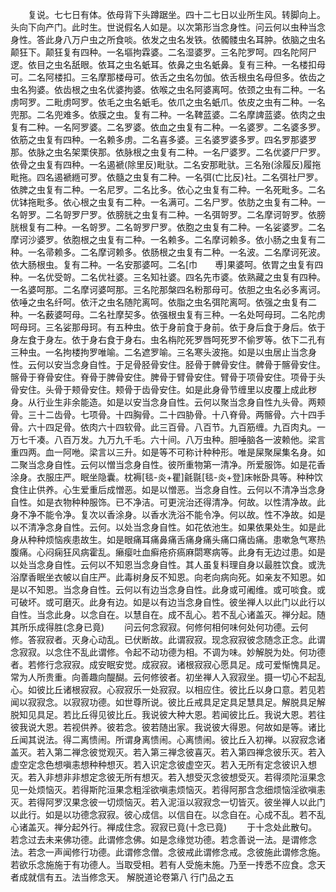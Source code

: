 <!-- { "loadSidebar": true } -->
　　复说。七七日有体。依母背下头蹲踞坐。四十二七日以业所生风。转脚向上。头向下向产门。此时生。世说假名人如是。以次第形当念身性。问云何以虫种当念身性。答此身八万户虫之所食啖。依发之虫名发铁。依髑髅虫名耳肿。依脑之虫名颠狂下。颠狂复有四种。一名塸拘霖婆。二名湿婆罗。三名陀罗呵。四名陀阿尸逻。依目之虫名舐眼。依耳之虫名蚔耳。依鼻之虫名蚔鼻。复有三种。一名楼扣母可。二名阿楼扣。三名摩那楼母可。依舌之虫名勿伽。依舌根虫名母但多。依齿之虫名狗婆。依齿根之虫名优婆拘婆。依喉之虫名阿婆离呵。依颈之虫有二种。一名虏呵罗。二毗虏呵罗。依毛之虫名蚔毛。依爪之虫名蚔爪。依皮之虫有二种。一名兜那。二名兜难多。依膜之虫。复有二种。一名鞞蓝婆。二名摩諀蓝婆。依肉之虫复有二种。一名阿罗婆。二名罗婆。依血之虫复有二种。一名婆罗。二名婆多罗。依筋之虫复有四种。一名赖多虏。二名喜多婆。三名婆罗婆多罗。四名罗那婆罗那。依脉之虫名架栗侠那。依脉根之虫复有二种。一名尸婆罗。二名优婆尸尸罗。依骨之虫复有四种。一名遏褫(除里反)毗驮。二名安那毗驮。三名殆(涂履反)履拖毗拖。四名遏褫緪可罗。依髓之虫复有二种。一名弭(亡比反)社。二名弭社尸罗。依脾之虫复有二种。一名尼罗。二名比多。依心之虫复有二种。一名死毗多。二名优钵拖毗多。依心根之虫复有二种。一名满可。二名尸罗。依肪之虫复有二种。一名哿罗。二名哿罗尸罗。依膀胱之虫复有二种。一名弭哿罗。二名摩诃哿罗。依膀胱根复有二种。一名哿罗。二名哿罗尸罗。依胞之虫复有二种。一名娑婆罗。二名摩诃沙婆罗。依胞根之虫复有二种。一名赖多。二名摩诃赖多。依小肠之虫复有二种。一名帚赖多。二名摩诃赖多。依肠根之虫复有二种。一名波。二名摩诃死波。依大肠根虫。复有二种。一名安那婆呵。二名[巾　　尃]果婆呵。依胃之虫复有四种。一名优受哿。二名优社婆。三名知社婆。四名先市婆。依熟藏之虫复有四种。一名婆呵那。二名摩诃婆呵那。三名陀那槃四名粉那母可。依胆之虫名必多离诃。依唾之虫名纤呵。依汗之虫名随陀离呵。依脂之虫名弭陀离呵。依强之虫复有二种。一名薮婆呵母。二名社摩契多。依强根虫复有三种。一名处呵母珂。二名陀虏呵母珂。三名娑那母珂。有五种虫。依于身前食于身前。依于身后食于身后。依于身左食于身左。依于身右食于身右。虫名栴陀死罗唇呵死罗不偷罗等。依下二孔有三种虫。一名拘楼拘罗唯喻。二名遮罗喻。三名寒头波拖。如是以虫居止当念身性。云何以安当念身自性。于足骨胫骨安住。胫骨于髀骨安住。髀骨于髂骨安住。髂骨于脊骨安住。脊骨于脾骨安住。脾骨于臂骨安住。臂骨于项骨安住。项骨于头骨安住。头骨于颊骨安住。颊骨于齿骨安住。如是此身骨节缠里以皮覆上成此秽身。从行业生非余能造。如是以安当念身自性。云何以聚当念身自性九头骨。两颊骨。三十二齿骨。七项骨。十四胸骨。二十四胁骨。十八脊骨。两髂骨。六十四手骨。六十四足骨。依肉六十四软骨。此三百骨。八百节。九百筋缠。九百肉丸。一万七千凑。八百万发。九万九千毛。六十间。八万虫种。胆唾脑各一波赖他。梁言重四两。血一阿咃。梁言以三升。如是等不可称计种种形。唯是屎聚屎集名身。如二聚当念身自性。云何以憎当念身自性。彼所重物第一清净。所爱服饰。如是花香涂身。衣服庄严。眠坐隐囊。枕褥[毯-炎+瞿]毹毾[毯-炎+登]床帐卧具等。种种饮食住止供养。心生爱重后成憎恶。如是以憎恶。当念身自性。云何以不清净当念身自性。如是衣物种种服饰。已不净洁。可更浣治还得清净。何故。以性清净故。此身不净不能令净。复次以香涂身。以香水洗浴不能令净。何以故。性不净故。如是以不清净念身自性。云何。以处当念身自性。如花依池生。如果依果处生。如是此身从种种烦恼疾患故生。如是眼痛耳痛鼻痛舌痛身痛头痛口痛齿痛。患嗽急气寒热腹痛。心闷痫狂风病霍乱。癞瘿吐血癣疮疥瘑麻閟寒病等。此身有无边过患。如是以处当念身自性。云何以不知恩当念身自性。其人虽复料理自身以最胜饮食。或洗浴摩香眠坐衣帔以自庄严。此毒树身反不知恩。向老向病向死。如亲友不知恩。如是以不知恩。当念身自性。云何以有边当念身自性。此身或可阇维。或可啖食。或可破坏。或可磨灭。此身有边。如是以有边当念身自性。彼坐禅人以此门以此行以自性。当念此身。以念自在。以慧自在。成不乱心。若不乱心诸盖灭。禅分起。随其所乐成得胜(念身已竟)
　　问云何念寂寂。何修何相何味何处何功德。云何修。答寂寂者。灭身心动乱。已伏断故。此谓寂寂。现念寂寂彼念随念正念。此谓念寂寂。以念住不乱此谓修。令起不动功德为相。不调为味。妙解脱为处。何功德者。若修行念寂寂。成安眠安觉。成寂寂。诸根寂寂心愿具足。成可爱惭愧具足。常为人所贵重。向善趣向醍醐。云何修彼者。初坐禅人入寂寂坐。摄一切心不起乱心。如彼比丘诸根寂寂。心寂寂乐一处寂寂。以相应住。彼比丘以身口意。若见若闻以寂寂念。以寂寂功德。如世尊所说。彼比丘戒具足定具足慧具足。解脱具足解脱知见具足。若比丘得见彼比丘。我说彼大种大恩。若闻彼比丘。我说大恩。若往彼我说大恩。若视供养。彼若念。彼若随出家。我说彼大得恩。何故如是等。诸比丘闻其说法。得二离愦闹。所谓身离愦闹。心离愦闹。彼比丘入初禅。以寂寂念诸盖灭。若入第二禅念彼觉观灭。若入第三禅念彼喜灭。若入第四禅念彼乐灭。若入虚空定念色想嗔恚想种种想灭。若入识定念彼虚空灭。若入无所有定念彼识入想灭。若入非想非非想定念彼无所有想灭。若入想受灭念彼想受灭。若得须陀洹果念见一处烦恼灭。若得斯陀洹果念粗淫欲嗔恚烦恼灭。若得阿那含念细烦恼淫欲嗔恚灭。若得阿罗汉果念彼一切烦恼灭。若入泥洹以寂寂念一切皆灭。彼坐禅人以此门以此行。如是以功德念寂寂。彼心成信。以信自在。以念自在。心成不乱。若不乱心诸盖灭。禅分起外行。禅成住念。寂寂已竟(十念已竟)
　　于十念处此散句。若念过去未来佛功德。此谓修念佛。如是念缘觉功德。若念善说一法。是谓修念法。若念一声闻修行功德。此谓修念僧。念彼戒此谓修念戒。念彼施此谓修念施。若欲乐念施施于有功德人。当取受相。若有人受施未施。乃至一抟悉不应食。念天者成就信有五。法当修念天。
解脱道论卷第八
行门品之五

